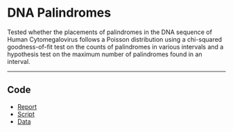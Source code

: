# DNA Palindromes
Tested whether the placements of palindromes in the DNA sequence of Human Cytomegalovirus follows a Poisson distribution using a chi-squared goodness-of-fit test on the counts of palindromes in various intervals and a hypothesis test on the maximum number of palindromes found in an interval. 

-----

## Code

- [Report](dna_palindromes.md)
- [Script](dna_palindromes_script.R)
- [Data](hcmv.data)
